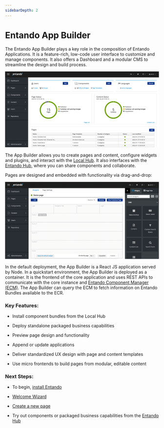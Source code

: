 ```yaml
---
sidebarDepth: 2
---
```


# Entando App Builder

The Entando App Builder plays a key role in the composition of Entando Applications. It is a feature-rich, low-code user interface to customize and manage components. It also offers a Dashboard and a modular CMS to streamline the design and build process. 

![app-builder](./img/app-builder.png)

The App Builder allows you to create pages and content, configure widgets and plugins, and interact with the [Local Hub](local-hub-overview.md). It also interfaces with the [Entando Hub](https://hub.entando.com), where you can share components and collaborate. 

Pages are designed and embedded with functionality via drag-and-drop:

![page-design](./img/page-design.png)

In the default deployment, the App Builder is a React JS application served by Node. In a quickstart environment, the App Builder is deployed as a container. It is the frontend of the core application and uses REST APIs to communicate with the core instance and [Entando Component Manager (ECM)](ecm-overview.md). The App Builder can query the ECM to fetch information on Entando Bundles available to the ECR.

### Key Features:


* Install component bundles from the Local Hub

* Deploy standalone packaged business capabilities

* Preview page design and functionality

* Append or update applications

* Deliver standardized UX design with page and content templates 

* Use micro frontends to build pages from modular, editable content


### Next Steps:

* To begin, [install Entando](../getting-started/README.md#automatic-install)

* [Welcome Wizard](./welcome-wizard.md)

* [Create a new page](../../tutorials/compose/page-management.md)

* Try out components or packaged business capabilities from the [Entando Hub](https://hub.entando.com)
